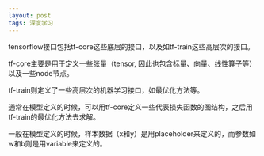 ```yaml
---
layout: post
tags: 深度学习
---
```


tensorflow接口包括tf-core这些底层的接口，以及如tf-train这些高层次的接口。

tf-core主要是用于定义一些张量（tensor, 因此也包含标量、向量、线性算子等）以及一些node节点。

tf-train则定义了一些高层次的机器学习接口，如最优化方法等。

通常在模型定义的时候，可以用tf-core定义一些代表损失函数的图结构，之后用tf-train的最优化方法去求解。

一般在模型定义的时候，样本数据（x和y）是用placeholder来定义的，而参数如w和b则是用variable来定义的。
